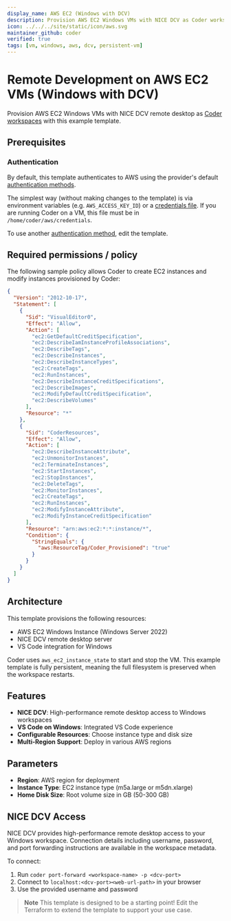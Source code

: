 ```yaml
---
display_name: AWS EC2 (Windows with DCV)
description: Provision AWS EC2 Windows VMs with NICE DCV as Coder workspaces
icon: ../../../site/static/icon/aws.svg
maintainer_github: coder
verified: true
tags: [vm, windows, aws, dcv, persistent-vm]
---
```


# Remote Development on AWS EC2 VMs (Windows with DCV)

Provision AWS EC2 Windows VMs with NICE DCV remote desktop as [Coder workspaces](https://coder.com/docs/workspaces) with this example template.

<!-- TODO: Add screenshot -->

## Prerequisites

### Authentication

By default, this template authenticates to AWS using the provider's default [authentication methods](https://registry.terraform.io/providers/hashicorp/aws/latest/docs#authentication-and-configuration).

The simplest way (without making changes to the template) is via environment variables (e.g. `AWS_ACCESS_KEY_ID`) or a [credentials file](https://docs.aws.amazon.com/cli/latest/userguide/cli-configure-files.html#cli-configure-files-format). If you are running Coder on a VM, this file must be in `/home/coder/aws/credentials`.

To use another [authentication method](https://registry.terraform.io/providers/hashicorp/aws/latest/docs#authentication), edit the template.

## Required permissions / policy

The following sample policy allows Coder to create EC2 instances and modify instances provisioned by Coder:

```json
{
  "Version": "2012-10-17",
  "Statement": [
    {
      "Sid": "VisualEditor0",
      "Effect": "Allow",
      "Action": [
        "ec2:GetDefaultCreditSpecification",
        "ec2:DescribeIamInstanceProfileAssociations",
        "ec2:DescribeTags",
        "ec2:DescribeInstances",
        "ec2:DescribeInstanceTypes",
        "ec2:CreateTags",
        "ec2:RunInstances",
        "ec2:DescribeInstanceCreditSpecifications",
        "ec2:DescribeImages",
        "ec2:ModifyDefaultCreditSpecification",
        "ec2:DescribeVolumes"
      ],
      "Resource": "*"
    },
    {
      "Sid": "CoderResources",
      "Effect": "Allow",
      "Action": [
        "ec2:DescribeInstanceAttribute",
        "ec2:UnmonitorInstances",
        "ec2:TerminateInstances",
        "ec2:StartInstances",
        "ec2:StopInstances",
        "ec2:DeleteTags",
        "ec2:MonitorInstances",
        "ec2:CreateTags",
        "ec2:RunInstances",
        "ec2:ModifyInstanceAttribute",
        "ec2:ModifyInstanceCreditSpecification"
      ],
      "Resource": "arn:aws:ec2:*:*:instance/*",
      "Condition": {
        "StringEquals": {
          "aws:ResourceTag/Coder_Provisioned": "true"
        }
      }
    }
  ]
}
```

## Architecture

This template provisions the following resources:

- AWS EC2 Windows Instance (Windows Server 2022)
- NICE DCV remote desktop server
- VS Code integration for Windows

Coder uses `aws_ec2_instance_state` to start and stop the VM. This example template is fully persistent, meaning the full filesystem is preserved when the workspace restarts.

## Features

- **NICE DCV**: High-performance remote desktop access to Windows workspaces
- **VS Code on Windows**: Integrated VS Code experience
- **Configurable Resources**: Choose instance type and disk size
- **Multi-Region Support**: Deploy in various AWS regions

## Parameters

- **Region**: AWS region for deployment
- **Instance Type**: EC2 instance type (m5a.large or m5dn.xlarge)
- **Home Disk Size**: Root volume size in GB (50-300 GB)

## NICE DCV Access

NICE DCV provides high-performance remote desktop access to your Windows workspace. Connection details including username, password, and port forwarding instructions are available in the workspace metadata.

To connect:
1. Run `coder port-forward <workspace-name> -p <dcv-port>`
2. Connect to `localhost:<dcv-port><web-url-path>` in your browser
3. Use the provided username and password

> **Note**
> This template is designed to be a starting point! Edit the Terraform to extend the template to support your use case.